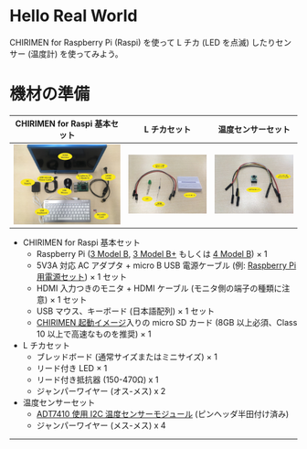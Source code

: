 
# Hello Real World

CHIRIMEN for Raspberry Pi (Raspi) を使って L チカ (LED を点滅) したりセンサー (温度計) を使ってみよう。

# 機材の準備
| CHIRIMEN for Raspi 基本セット                                                                                                                                                                              | L チカセット                                                                                                                                                                                 | 温度センサーセット                                                                                                                                                                                         |
| ---------------------------------------------------------------------------------------------------------------------------------------------------------------------------------------------------------- | -------------------------------------------------------------------------------------------------------------------------------------------------------------------------------------------- | ---------------------------------------------------------------------------------------------------------------------------------------------------------------------------------------------------------- |
| [<img src="imgs/section0/raspi3.jpg" alt="基本セットの画像">](imgs/section0/raspi3.jpg) | [<img src="imgs/section0/l.jpg" alt="L チカセット">](imgs/section0/l.jpg) | [<img src="imgs/section2/parts.jpg" alt="温度センサーセット">](imgs/section2/parts.jpg) |

- CHIRIMEN for Raspi 基本セット
  - Raspberry Pi ([3 Model B](https://www.raspberrypi.org/products/raspberry-pi-3-model-b/), [3 Model B+](https://www.raspberrypi.org/products/raspberry-pi-3-model-b-plus/) もしくは [4 Model B](https://www.raspberrypi.org/products/raspberry-pi-4-model-b/)) × 1
  - 5V3A 対応 AC アダプタ + micro B USB 電源ケーブル (例: [Raspberry Pi 用電源セット](https://www.physical-computing.jp/product/1171)) × 1 セット
  - HDMI 入力つきのモニタ + HDMI ケーブル (モニタ側の端子の種類に注意) × 1 セット
  - USB マウス、キーボード (日本語配列) × 1 セット
  - [CHIRIMEN 起動イメージ](sdcard.md)入りの micro SD カード (8GB 以上必須、Class 10 以上で高速なものを推奨) × 1
- L チカセット
  - ブレッドボード (通常サイズまたはミニサイズ) × 1
  - リード付き LED × 1
  - リード付き抵抗器 (150-470Ω) x 1
  - ジャンパーワイヤー (オス-メス) x 2
- 温度センサーセット
  - [ADT7410 使用 I2C 温度センサーモジュール](http://akizukidenshi.com/catalog/g/gM-06675/) (ピンヘッダ半田付け済み)
  - ジャンパーワイヤー (メス-メス) x 4

-----
